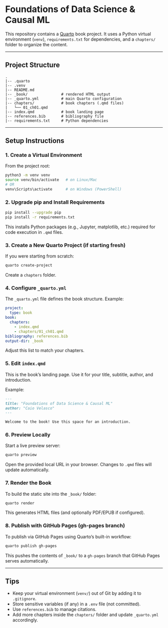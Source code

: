 # Foundations of Data Science & Causal ML

This repository contains a [Quarto](https://quarto.org) book project. It uses a Python virtual environment (`venv`), `requirements.txt` for dependencies, and a `chapters/` folder to organize the content.

---

## Project Structure

```
.
|-- .quarto
|-- .venv
|-- README.md
|-- _book/               # rendered HTML output
|-- _quarto.yml          # main Quarto configuration
|-- chapters/            # book chapters (.qmd files)
|   └── 01_ch01.qmd
|-- index.qmd            # book landing page
|-- references.bib       # bibliography file
|-- requirements.txt     # Python dependencies
```

---

## Setup Instructions

### 1. Create a Virtual Environment

From the project root:

```bash
python3 -m venv venv
source venv/bin/activate   # on Linux/Mac
# OR
venv\Scripts\activate      # on Windows (PowerShell)
```

### 2. Upgrade pip and Install Requirements

```bash
pip install --upgrade pip
pip install -r requirements.txt
```

This installs Python packages (e.g., Jupyter, matplotlib, etc.) required for code execution in `.qmd` files.

### 3. Create a New Quarto Project (if starting fresh)

If you were starting from scratch:

```bash
quarto create-project
```

Create a `chapters` folder.

### 4. Configure `_quarto.yml`

The `_quarto.yml` file defines the book structure. Example:

```yaml
project:
  type: book
book:
  chapters:
    - index.qmd
    - chapters/01_ch01.qmd
bibliography: references.bib
output-dir: _book
```

Adjust this list to match your chapters.

### 5. Edit `index.qmd`

This is the book’s landing page. Use it for your title, subtitle, author, and introduction.

Example:

```markdown
---
title: "Foundations of Data Science & Causal ML"
author: "Caio Velasco"
---

Welcome to the book! Use this space for an introduction.
```

### 6. Preview Locally

Start a live preview server:

```bash
quarto preview
```

Open the provided local URL in your browser. Changes to `.qmd` files will update automatically.

### 7. Render the Book

To build the static site into the `_book/` folder:

```bash
quarto render
```

This generates HTML files (and optionally PDF/EPUB if configured).

### 8. Publish with GitHub Pages (gh-pages branch)

To publish via GitHub Pages using Quarto’s built-in workflow:

```bash
quarto publish gh-pages
```

This pushes the contents of `_book/` to a `gh-pages` branch that GitHub Pages serves automatically.

---

## Tips

- Keep your virtual environment (`venv/`) out of Git by adding it to `.gitignore`.
- Store sensitive variables (if any) in a `.env` file (not committed).
- Use `references.bib` to manage citations.
- Add more chapters inside the `chapters/` folder and update `_quarto.yml` accordingly.
